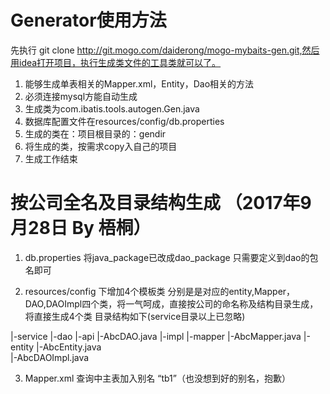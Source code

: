 # Generator使用方法
先执行 git clone http://git.mogo.com/daiderong/mogo-mybaits-gen.git,然后用idea打开项目，执行生成类文件的工具类就可以了。
1. 能够生成单表相关的Mapper.xml，Entity，Dao相关的方法
2. 必须连接mysql方能自动生成
3. 生成类为com.ibatis.tools.autogen.Gen.java
4. 数据库配置文件在resources/config/db.properties
5. 生成的类在：项目根目录的：gendir
6. 将生成的类，按需求copy入自己的项目
7. 生成工作结束

# 按公司全名及目录结构生成 （2017年9月28日 By 梧桐）
		
1. db.properties 将java_package已改成dao_package 只需要定义到dao的包名即可

2.  resources/config 下增加4个模板类 分别是是对应的entity,Mapper，DAO,DAOImpl四个类，将一气呵成，直接按公司的命名称及结构目录生成，将直接生成4个类
   目录结构如下(service目录以上已忽略)
    
|-service
  |-dao
	|-api
	  |-AbcDAO.java
	|-impl
	  |-mapper
	    |-AbcMapper.java
      |-entity
        |-AbcEntity.java  
	  |-AbcDAOImpl.java

3. Mapper.xml 查询中主表加入别名 “tb1”（也没想到好的别名，抱歉）	  
	 
    

